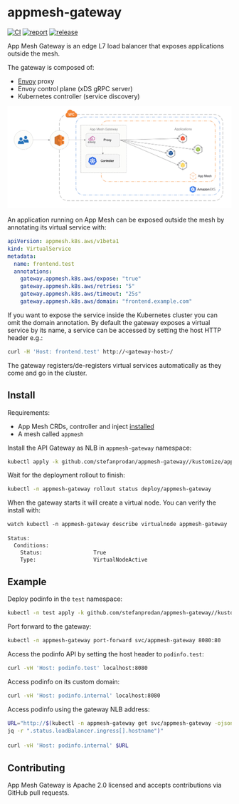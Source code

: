 # appmesh-gateway
[![CI](https://github.com/stefanprodan/appmesh-gateway/workflows/build/badge.svg)](https://github.com/stefanprodan/appmesh-gateway/actions)
[![report](https://goreportcard.com/badge/github.com/stefanprodan/appmesh-gateway)](https://goreportcard.com/report/github.com/stefanprodan/appmesh-gateway)
[![release](https://img.shields.io/github/release/stefanprodan/appmesh-gateway/all.svg)](https://github.com/stefanprodan/appmesh-gateway/releases)

App Mesh Gateway is an edge L7 load balancer that exposes applications outside the mesh.

The gateway is composed of:
* [Envoy](https://www.envoyproxy.io/) proxy
* Envoy control plane (xDS gRPC server)
* Kubernetes controller (service discovery)

![appmesh-gateway](docs/appmesh-gateway-diagram.png)

An application running on App Mesh can be exposed outside the mesh by annotating its virtual service with:

```yaml
apiVersion: appmesh.k8s.aws/v1beta1
kind: VirtualService
metadata:
  name: frontend.test
  annotations:
    gateway.appmesh.k8s.aws/expose: "true"
    gateway.appmesh.k8s.aws/retries: "5"
    gateway.appmesh.k8s.aws/timeout: "25s"
    gateway.appmesh.k8s.aws/domain: "frontend.example.com"
```

If you want to expose the service inside the Kubernetes cluster you can omit the domain annotation.
By default the gateway exposes a virtual service by its name,
a service can be accessed by setting the host HTTP header e.g.:
```sh
curl -H 'Host: frontend.test' http://<gateway-host>/
```

The gateway registers/de-registers virtual services automatically as they come and go in the cluster.

## Install

Requirements:
* App Mesh CRDs, controller and inject [installed](https://github.com/aws/eks-charts#app-mesh)
* A mesh called `appmesh`

Install the API Gateway as NLB in `appmesh-gateway` namespace:

```sh
kubectl apply -k github.com/stefanprodan/appmesh-gateway//kustomize/appmesh-gateway
```

Wait for the deployment rollout to finish:

```sh
kubectl -n appmesh-gateway rollout status deploy/appmesh-gateway
```

When the gateway starts it will create a virtual node. You can verify the install with:

```text
watch kubectl -n appmesh-gateway describe virtualnode appmesh-gateway

Status:
  Conditions:
    Status:                True
    Type:                  VirtualNodeActive
```

## Example

Deploy podinfo in the `test` namespace:

```sh
kubectl -n test apply -k github.com/stefanprodan/appmesh-gateway//kustomize/test
```

Port forward to the gateway:

```sh
kubectl -n appmesh-gateway port-forward svc/appmesh-gateway 8080:80
```

Access the podinfo API by setting the host header to `podinfo.test`:

```sh
curl -vH 'Host: podinfo.test' localhost:8080
```

Access podinfo on its custom domain:

```sh
curl -vH 'Host: podinfo.internal' localhost:8080
```

Access podinfo using the gateway NLB address:

```sh
URL="http://$(kubectl -n appmesh-gateway get svc/appmesh-gateway -ojson | \
jq -r ".status.loadBalancer.ingress[].hostname")"

curl -vH 'Host: podinfo.internal' $URL
```

## Contributing

App Mesh Gateway is Apache 2.0 licensed and accepts contributions via GitHub pull requests.
